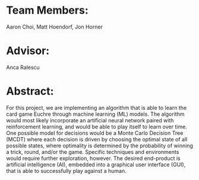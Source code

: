 # Team Members:
Aaron Choi, Matt Hoendorf, Jon Horner
# Advisor:
Anca Ralescu
# Abstract:
For this project, we are implementing an algorithm that is able to learn the card game Euchre through machine learning (ML) models. The algorithm would most likely incorporate an artificial neural network paired with reinforcement learning, and would be able to play itself to learn over time. One possible model for decisions would be a Monte Carlo Decision Tree (MCDT) where each decision is driven by choosing the optimal state of all possible states, where optimality is determined by the probability of winning a trick, round, and/or the game. Specific techniques and environments would require further exploration, however. The desired end-product is artificial intelligence (AI), embedded into a graphical user interface (GUI), that is able to successfully play against a human.
